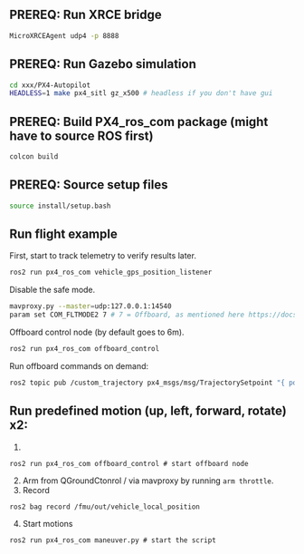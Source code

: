 ## PREREQ: Run XRCE bridge
```bash
MicroXRCEAgent udp4 -p 8888
```

## PREREQ: Run Gazebo simulation
```bash
cd xxx/PX4-Autopilot
HEADLESS=1 make px4_sitl gz_x500 # headless if you don't have gui
```

## PREREQ: Build PX4_ros_com package (might have to source ROS first)
```bash
colcon build
```

## PREREQ: Source setup files
```bash
source install/setup.bash
```

## Run flight example
First, start to track telemetry to verify results later.
```bash
ros2 run px4_ros_com vehicle_gps_position_listener
```

Disable the safe mode.
```bash
mavproxy.py --master=udp:127.0.0.1:14540
param set COM_FLTMODE2 7 # 7 = Offboard, as mentioned here https://docs.px4.io/main/en/advanced_config/parameter_reference.html#commander
```

Offboard control node (by default goes to 6m).
```bash
ros2 run px4_ros_com offboard_control
```

Run offboard commands on demand:
```bash
ros2 topic pub /custom_trajectory px4_msgs/msg/TrajectorySetpoint "{ position: [ 0.0, 0.0, -50.0 ], velocity: [0.0, 0.0, 0.0],  yaw: -3.14 }"
```

## Run predefined motion (up, left, forward, rotate) x2:
1.
```
ros2 run px4_ros_com offboard_control # start offboard node
```
2. Arm from QGroundCtonrol / via mavproxy by running ```arm throttle```.
3. Record
```
ros2 bag record /fmu/out/vehicle_local_position
```
4. Start motions
```
ros2 run px4_ros_com maneuver.py # start the script
```
